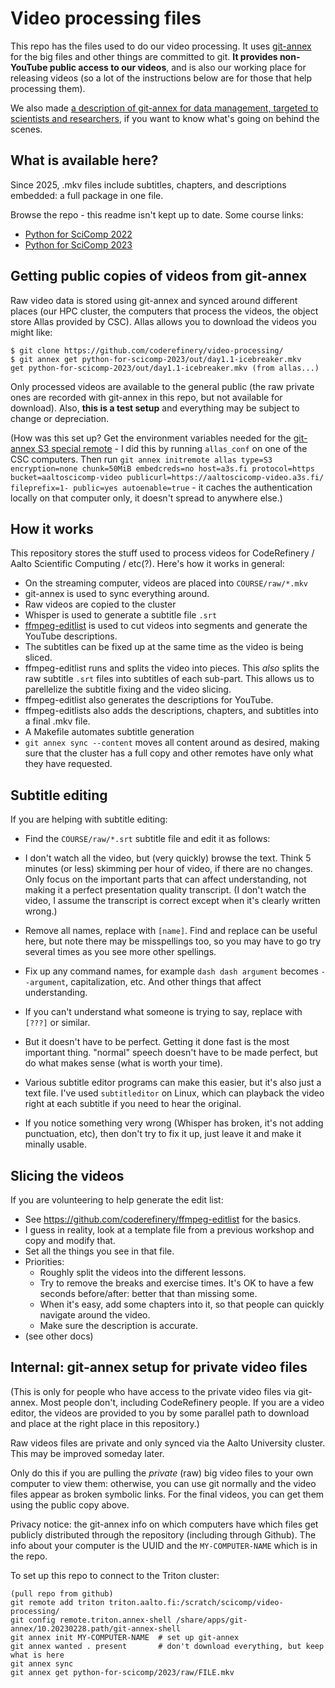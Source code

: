 # Video processing files

This repo has the files used to do our video processing.  It uses
[git-annex](https://git-annex.branchable.com/) for the big files and
other things are committed to git.  **It provides non-YouTube public
access to our videos**, and is also our working place for releasing
videos (so a lot of the instructions below are for those that help
processing them).

We also made [a description of git-annex for data management, targeted
to scientists and
researchers](https://scicomp.aalto.fi/scicomp/git-annex/), if you want
to know what's going on behind the scenes.



## What is available here?

Since 2025, .mkv files include subtitles, chapters, and descriptions
embedded: a full package in one file.

Browse the repo - this readme isn't kept up to date.  Some course
links:

* [Python for SciComp
  2022](https://scicomp.aalto.fi/training/scip/python-for-scicomp-2022/)
* [Python for SciComp
  2023](https://scicomp.aalto.fi/training/scip/python-for-scicomp-2023/)



## Getting public copies of videos from git-annex

Raw video data is stored using git-annex and synced around different
places (our HPC cluster, the computers that process the videos, the
object store Allas provided by CSC).  Allas allows you to download the
videos you might like:

```console
$ git clone https://github.com/coderefinery/video-processing/
$ git annex get python-for-scicomp-2023/out/day1.1-icebreaker.mkv
get python-for-scicomp-2023/out/day1.1-icebreaker.mkv (from allas...)
```

Only processed videos are available to the general public (the raw
private ones are recorded with git-annex in this repo, but not
available for download).  Also, **this is a test setup** and
everything may be subject to change or depreciation.

(How was this set up?  Get the environment variables needed for the
[git-annex S3 special
remote](https://git-annex.branchable.com/special_remotes/S3/) - I did
this by running `allas_conf` on one of the CSC computers.  Then run
`git annex initremote allas type=S3 encryption=none chunk=50MiB
embedcreds=no host=a3s.fi protocol=https bucket=aaltoscicomp-video
publicurl=https://aaltoscicomp-video.a3s.fi/ fileprefix=1-
public=yes autoenable=true` - it caches the authentication locally on
that computer only, it doesn't spread to anywhere else.)



## How it works

This repository stores the stuff used to process videos for
CodeRefinery / Aalto Scientific Computing / etc(?).  Here's how it
works in general:

- On the streaming computer, videos are placed into `COURSE/raw/*.mkv`
- git-annex is used to sync everything around.
- Raw videos are copied to the cluster
- Whisper is used to generate a subtitle file `.srt`
- [ffmpeg-editlist](https://github.com/coderefinery/ffmpeg-editlist)
  is used to cut videos into segments and generate the YouTube
  descriptions.
- The subtitles can be fixed up at the same time as the video is being
  sliced.
- ffmpeg-editlist runs and splits the video into pieces.  This *also*
  splits the raw subtitle `.srt` files into subtitles of each
  sub-part.  This allows us to parellelize the subtitle fixing and the
  video slicing.
- ffmpeg-editlist also generates the descriptions for YouTube.
- ffmpeg-editlists also adds the descriptions, chapters, and subtitles
  into a final .mkv file.
- A Makefile automates subtitle generation
- `git annex sync --content` moves all content around as desired,
  making sure that the cluster has a full copy and other remotes have
  only what they have requested.



## Subtitle editing

If you are helping with subtitle editing:

- Find the `COURSE/raw/*.srt` subtitle file and edit it as follows:

- I don't watch all the video, but (very quickly) browse the text.
  Think 5 minutes (or less) skimming per hour of video, if there are
  no changes.  Only focus on the important parts that can affect
  understanding, not making it a perfect presentation quality
  transcript.  (I don't watch the video, I assume the transcript is
  correct except when it's clearly written wrong.)

- Remove all names, replace with `[name]`.  Find and replace can be
  useful here, but note there may be misspellings too, so you may have
  to go try several times as you see more other spellings.

- Fix up any command names, for example `dash dash argument` becomes
  `--argument`, capitalization, etc.  And other things that affect
  understanding.

- If you can't understand what someone is trying to say, replace with
  `[???]` or similar.

- But it doesn't have to be perfect.  Getting it done fast is the most
  important thing.  "normal" speech doesn't have to be made perfect,
  but do what makes sense (what is worth your time).

- Various subtitle editor programs can make this easier, but it's also
  just a text file.  I've used `subtitleditor` on Linux, which can
  playback the video right at each subtitle if you need to hear the
  original.

- If you notice something very wrong (Whisper has broken, it's not
  adding punctuation, etc), then don't try to fix it up, just leave
  it and make it minally usable.



## Slicing the videos

If you are volunteering to help generate the edit list:

- See https://github.com/coderefinery/ffmpeg-editlist  for the basics.
- I guess in reality, look at a template file from a previous workshop
  and copy and modify that.
- Set all the things you see in that file.
- Priorities:
  - Roughly split the videos into the different lessons.
  - Try to remove the breaks and exercise times.  It's OK to have a
    few seconds before/after: better that than missing some.
  - When it's easy, add some chapters into it, so that people can
    quickly navigate around the video.
  - Make sure the description is accurate.
- (see other docs)



## Internal: git-annex setup for private video files

(This is only for people who have access to the private video files
via git-annex.  Most people don't, including CodeRefinery people.  If
you are a video editor, the videos are provided to you by some
parallel path to download and place at the right place in this
repository.)

Raw videos files are private and only synced via the Aalto University
cluster.  This may be improved someday later.

Only do this if you are pulling the *private* (raw) big video files to
your own computer to view them: otherwise, you can use git normally
and the video files appear as broken symbolic links.  For the final
videos, you can get them using the public copy above.

Privacy notice: the git-annex info on which computers have which files get
publicly distributed through the repository (including through
Github).  The info about your computer is the UUID and the
`MY-COMPUTER-NAME` which is in the repo.

To set up this repo to connect to the Triton cluster:
```
(pull repo from github)
git remote add triton triton.aalto.fi:/scratch/scicomp/video-processing/
git config remote.triton.annex-shell /share/apps/git-annex/10.20230228.path/git-annex-shell
git annex init MY-COMPUTER-NAME  # set up git-annex
git annex wanted . present       # don't download everything, but keep what is here
git annex sync
git annex get python-for-scicomp/2023/raw/FILE.mkv
```
